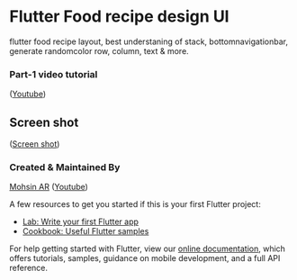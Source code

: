 # Flutter Food recipe design UI
flutter food recipe layout, best understaning of stack, bottomnavigationbar, generate randomcolor  row, column, text & more.

### Part-1 video tutorial
([Youtube](https://youtu.be/oW0-FORe-rc))


## Screen shot
([Screen shot](https://imgur.com/P5RYwQx.mp4))



### Created & Maintained By

[Mohsin AR](https://github.com/iammohsinar) 
([Youtube](https://www.youtube.com/channel/UCfGx7qUAx-TLnJUttLkN0xA))

A few resources to get you started if this is your first Flutter project:

- [Lab: Write your first Flutter app](https://flutter.io/docs/get-started/codelab)
- [Cookbook: Useful Flutter samples](https://flutter.io/docs/cookbook)

For help getting started with Flutter, view our 
[online documentation](https://flutter.io/docs), which offers tutorials, 
samples, guidance on mobile development, and a full API reference.
